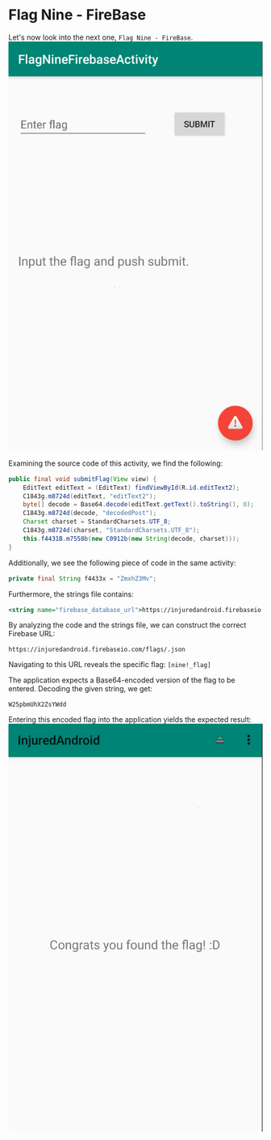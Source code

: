 # Flag Nine - FireBase

Let's now look into the next one, `Flag Nine - FireBase`.
![](ScreenShots%2FFlag%20Nine%20-%20FireBase.jpg)

Examining the source code of this activity, we find the following:
```java
public final void submitFlag(View view) {
    EditText editText = (EditText) findViewById(R.id.editText2);
    C1843g.m8724d(editText, "editText2");
    byte[] decode = Base64.decode(editText.getText().toString(), 0);
    C1843g.m8724d(decode, "decodedPost");
    Charset charset = StandardCharsets.UTF_8;
    C1843g.m8724d(charset, "StandardCharsets.UTF_8");
    this.f4431B.m7558b(new C0912b(new String(decode, charset)));
}
```
Additionally, we see the following piece of code in the same activity:
```java
private final String f4433x = "ZmxhZ3Mv";
```
Furthermore, the strings file contains:
```xml
<string name="firebase_database_url">https://injuredandroid.firebaseio.com</string>
```

By analyzing the code and the strings file, we can construct the correct Firebase URL:
```
https://injuredandroid.firebaseio.com/flags/.json
```
Navigating to this URL reveals the specific flag: `[nine!_flag]`

The application expects a Base64-encoded version of the flag to be entered. Decoding the given string, we get:
```
W25pbmUhX2ZsYWdd
```

Entering this encoded flag into the application yields the expected result:
![](ScreenShots/Flag%20Three%20-%20Resources%20(Result).jpg)